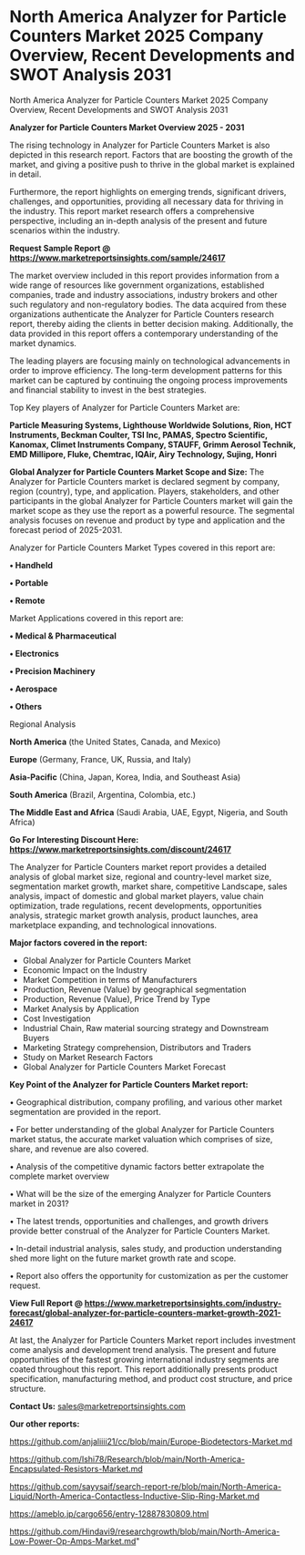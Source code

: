 # North America Analyzer for Particle Counters Market 2025 Company Overview, Recent Developments and SWOT Analysis 2031
North America Analyzer for Particle Counters Market 2025 Company Overview, Recent Developments and SWOT Analysis 2031

<Strong> Analyzer for Particle Counters Market Overview 2025 - 2031</strong>

The rising technology in Analyzer for Particle Counters Market is also depicted in this research report. Factors that are boosting the growth of the market, and giving a positive push to thrive in the global market is explained in detail.

Furthermore, the report highlights on emerging trends, significant drivers, challenges, and opportunities, providing all necessary data for thriving in the industry. This report market research offers a comprehensive perspective, including an in-depth analysis of the present and future scenarios within the industry.

<strong>Request Sample Report @ <a href=https://www.marketreportsinsights.com/sample/24617>https://www.marketreportsinsights.com/sample/24617</a></strong>

The market overview included in this report provides information from a wide range of resources like government organizations, established companies, trade and industry associations, industry brokers and other such regulatory and non-regulatory bodies. The data acquired from these organizations authenticate the Analyzer for Particle Counters research report, thereby aiding the clients in better decision making. Additionally, the data provided in this report offers a contemporary understanding of the market dynamics.

The leading players are focusing mainly on technological advancements in order to improve efficiency. The long-term development patterns for this market can be captured by continuing the ongoing process improvements and financial stability to invest in the best strategies.

Top Key players of Analyzer for Particle Counters Market are:

<strong>Particle Measuring Systems, Lighthouse Worldwide Solutions, Rion, HCT Instruments, Beckman Coulter, TSI Inc, PAMAS, Spectro Scientific, Kanomax, Climet Instruments Company, STAUFF, Grimm Aerosol Technik, EMD Millipore, Fluke, Chemtrac, IQAir, Airy Technology, Sujing, Honri</strong>

<strong><b>Global Analyzer for Particle Counters Market Scope and Size:</b></strong>
The Analyzer for Particle Counters market is declared segment by company, region (country), type, and application. Players, stakeholders, and other participants in the global Analyzer for Particle Counters market will gain the market scope as they use the report as a powerful resource. The segmental analysis focuses on revenue and product by type and application and the forecast period of 2025-2031.

Analyzer for Particle Counters Market Types covered in this report are:

<strong>• Handheld

• Portable

• Remote</strong>

Market Applications covered in this report are:

<strong>• Medical & Pharmaceutical

• Electronics

• Precision Machinery

• Aerospace

• Others</strong> 

Regional Analysis

<strong>North America</strong> (the United States, Canada, and Mexico)

<strong>Europe</strong> (Germany, France, UK, Russia, and Italy)

<strong>Asia-Pacific</strong> (China, Japan, Korea, India, and Southeast Asia)

<strong>South America</strong> (Brazil, Argentina, Colombia, etc.)

<strong>The Middle East and Africa</strong> (Saudi Arabia, UAE, Egypt, Nigeria, and South Africa)

<strong>Go For Interesting Discount Here: <a href=https://www.marketreportsinsights.com/discount/24617>https://www.marketreportsinsights.com/discount/24617</a></strong>

The Analyzer for Particle Counters market report provides a detailed analysis of global market size, regional and country-level market size, segmentation market growth, market share, competitive Landscape, sales analysis, impact of domestic and global market players, value chain optimization, trade regulations, recent developments, opportunities analysis, strategic market growth analysis, product launches, area marketplace expanding, and technological innovations.

<strong><b>Major factors covered in the report:</b></strong>
<ul>
  <li>Global Analyzer for Particle Counters Market </li>
  <li>Economic Impact on the Industry</li>
  <li>Market Competition in terms of Manufacturers</li>
  <li>Production, Revenue (Value) by geographical segmentation</li>
  <li>Production, Revenue (Value), Price Trend by Type</li>
  <li>Market Analysis by Application</li>
  <li>Cost Investigation</li>
  <li>Industrial Chain, Raw material sourcing strategy and Downstream Buyers</li>
  <li>Marketing Strategy comprehension, Distributors and Traders</li>
  <li>Study on Market Research Factors</li>
  <li>Global Analyzer for Particle Counters Market Forecast</li>
</ul>

<strong><b>Key Point of the Analyzer for Particle Counters Market report:</b></strong>

• Geographical distribution, company profiling, and various other market segmentation are provided in the report.

• For better understanding of the global Analyzer for Particle Counters market status, the accurate market valuation which comprises of size, share, and revenue are also covered.

• Analysis of the competitive dynamic factors better extrapolate the complete market overview

• What will be the size of the emerging Analyzer for Particle Counters market in 2031?

• The latest trends, opportunities and challenges, and growth drivers provide better construal of the Analyzer for Particle Counters Market.

• In-detail industrial analysis, sales study, and production understanding shed more light on the future market growth rate and scope.

• Report also offers the opportunity for customization as per the customer request.

<strong><b>View Full Report @ <a href=https://www.marketreportsinsights.com/industry-forecast/global-analyzer-for-particle-counters-market-growth-2021-24617>https://www.marketreportsinsights.com/industry-forecast/global-analyzer-for-particle-counters-market-growth-2021-24617</a></b></strong>


At last, the Analyzer for Particle Counters Market report includes investment come analysis and development trend analysis. The present and future opportunities of the fastest growing international industry segments are coated throughout this report. This report additionally presents product specification, manufacturing method, and product cost structure, and price structure.

<strong>Contact Us:</strong>
sales@marketreportsinsights.com

<strong>Our other reports:</strong>

<a href=https://github.com/anjaliiii21/cc/blob/main/Europe-Biodetectors-Market.md>https://github.com/anjaliiii21/cc/blob/main/Europe-Biodetectors-Market.md</a>

<a href=https://github.com/Ishi78/Research/blob/main/North-America-Encapsulated-Resistors-Market.md>https://github.com/Ishi78/Research/blob/main/North-America-Encapsulated-Resistors-Market.md</a>

<a href=https://github.com/sayysaif/search-report-re/blob/main/North-America-Liquid/North-America-Contactless-Inductive-Slip-Ring-Market.md>https://github.com/sayysaif/search-report-re/blob/main/North-America-Liquid/North-America-Contactless-Inductive-Slip-Ring-Market.md</a>

<a href=https://ameblo.jp/cargo656/entry-12887830809.html>https://ameblo.jp/cargo656/entry-12887830809.html</a>

<a href=https://github.com/Hindavi9/researchgrowth/blob/main/North-America-Low-Power-Op-Amps-Market.md>https://github.com/Hindavi9/researchgrowth/blob/main/North-America-Low-Power-Op-Amps-Market.md</a>"
